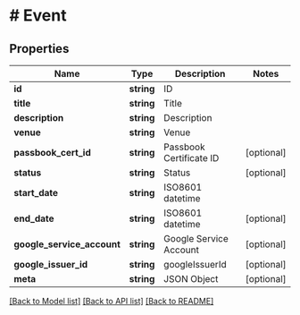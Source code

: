 # # Event

## Properties

Name | Type | Description | Notes
------------ | ------------- | ------------- | -------------
**id** | **string** | ID | 
**title** | **string** | Title | 
**description** | **string** | Description | 
**venue** | **string** | Venue | 
**passbook_cert_id** | **string** | Passbook Certificate ID | [optional] 
**status** | **string** | Status | [optional] 
**start_date** | **string** | ISO8601 datetime | 
**end_date** | **string** | ISO8601 datetime | [optional] 
**google_service_account** | **string** | Google Service Account | [optional] 
**google_issuer_id** | **string** | googleIssuerId | [optional] 
**meta** | **string** | JSON Object | [optional] 

[[Back to Model list]](../../README.md#documentation-for-models) [[Back to API list]](../../README.md#documentation-for-api-endpoints) [[Back to README]](../../README.md)


